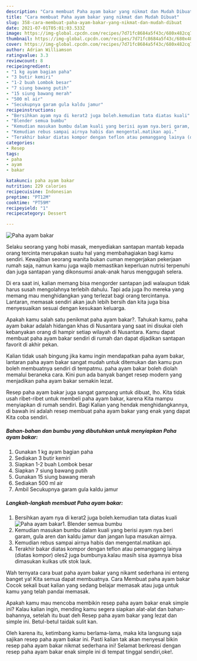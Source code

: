 ```yaml
---
description: "Cara membuat Paha ayam bakar yang nikmat dan Mudah Dibuat"
title: "Cara membuat Paha ayam bakar yang nikmat dan Mudah Dibuat"
slug: 358-cara-membuat-paha-ayam-bakar-yang-nikmat-dan-mudah-dibuat
date: 2021-07-01T05:01:03.533Z
image: https://img-global.cpcdn.com/recipes/7d71fc8684a5f43c/680x482cq70/paha-ayam-bakar-foto-resep-utama.jpg
thumbnail: https://img-global.cpcdn.com/recipes/7d71fc8684a5f43c/680x482cq70/paha-ayam-bakar-foto-resep-utama.jpg
cover: https://img-global.cpcdn.com/recipes/7d71fc8684a5f43c/680x482cq70/paha-ayam-bakar-foto-resep-utama.jpg
author: Adrian Williamson
ratingvalue: 3.3
reviewcount: 8
recipeingredient:
- "1 kg ayam bagian paha"
- "3 butir kemiri"
- "1-2 buah Lombok besar"
- "7 siung bawang putih"
- "15 siung bawang merah"
- "500 ml air"
- "Secukupnya garam gula kaldu jamur"
recipeinstructions:
- "Bersihkan ayam nya di kerat2 juga boleh.kemudian tata diatas kuali"
- "Blender semua bumbu"
- "Kemudian masukan bumbu dalam kuali yang berisi ayam nya.beri garam, gula aren dan kaldu jamur dan jangan lupa masukan airnya."
- "Kemudian rebus sampai airnya habis dan mengental.matikan api."
- "Terakhir bakar diatas kompor dengan teflon atau pemanggang lainya (diatas kompor) oles2 juga bumbunya.kalau masih sisa ayamnya bisa dimasukan kulkas utk stok lauk."
categories:
- Resep
tags:
- paha
- ayam
- bakar

katakunci: paha ayam bakar 
nutrition: 229 calories
recipecuisine: Indonesian
preptime: "PT12M"
cooktime: "PT59M"
recipeyield: "1"
recipecategory: Dessert

---
```



![Paha ayam bakar](https://img-global.cpcdn.com/recipes/7d71fc8684a5f43c/680x482cq70/paha-ayam-bakar-foto-resep-utama.jpg)

Selaku seorang yang hobi masak, menyediakan santapan mantab kepada orang tercinta merupakan suatu hal yang membahagiakan bagi kamu sendiri. Kewajiban seorang  wanita bukan cuman mengerjakan pekerjaan rumah saja, namun kamu juga wajib memastikan keperluan nutrisi terpenuhi dan juga santapan yang dikonsumsi anak-anak harus menggugah selera.

Di era  saat ini, kalian memang bisa mengorder santapan jadi walaupun tidak harus susah mengolahnya terlebih dahulu. Tapi ada juga lho mereka yang memang mau menghidangkan yang terlezat bagi orang tercintanya. Lantaran, memasak sendiri akan jauh lebih bersih dan kita juga bisa menyesuaikan sesuai dengan kesukaan keluarga. 



Apakah kamu salah satu penikmat paha ayam bakar?. Tahukah kamu, paha ayam bakar adalah hidangan khas di Nusantara yang saat ini disukai oleh kebanyakan orang di hampir setiap wilayah di Nusantara. Kamu dapat membuat paha ayam bakar sendiri di rumah dan dapat dijadikan santapan favorit di akhir pekan.

Kalian tidak usah bingung jika kamu ingin mendapatkan paha ayam bakar, lantaran paha ayam bakar sangat mudah untuk ditemukan dan kamu pun boleh membuatnya sendiri di tempatmu. paha ayam bakar boleh diolah memalui beraneka cara. Kini pun ada banyak banget resep modern yang menjadikan paha ayam bakar semakin lezat.

Resep paha ayam bakar juga sangat gampang untuk dibuat, lho. Kita tidak usah ribet-ribet untuk membeli paha ayam bakar, karena Kita mampu menyiapkan di rumah sendiri. Bagi Kalian yang hendak menghidangkannya, di bawah ini adalah resep membuat paha ayam bakar yang enak yang dapat Kita coba sendiri.

<!--inarticleads1-->

##### Bahan-bahan dan bumbu yang dibutuhkan untuk menyiapkan Paha ayam bakar:

1. Gunakan 1 kg ayam bagian paha
1. Sediakan 3 butir kemiri
1. Siapkan 1-2 buah Lombok besar
1. Siapkan 7 siung bawang putih
1. Gunakan 15 siung bawang merah
1. Sediakan 500 ml air
1. Ambil Secukupnya garam gula kaldu jamur




<!--inarticleads2-->

##### Langkah-langkah membuat Paha ayam bakar:

1. Bersihkan ayam nya di kerat2 juga boleh.kemudian tata diatas kuali
<img src="https://img-global.cpcdn.com/steps/d0de412ec3c97557/160x128cq70/paha-ayam-bakar-langkah-memasak-1-foto.jpg" alt="Paha ayam bakar">1. Blender semua bumbu
1. Kemudian masukan bumbu dalam kuali yang berisi ayam nya.beri garam, gula aren dan kaldu jamur dan jangan lupa masukan airnya.
1. Kemudian rebus sampai airnya habis dan mengental.matikan api.
1. Terakhir bakar diatas kompor dengan teflon atau pemanggang lainya (diatas kompor) oles2 juga bumbunya.kalau masih sisa ayamnya bisa dimasukan kulkas utk stok lauk.




Wah ternyata cara buat paha ayam bakar yang nikamt sederhana ini enteng banget ya! Kita semua dapat membuatnya. Cara Membuat paha ayam bakar Cocok sekali buat kalian yang sedang belajar memasak atau juga untuk kamu yang telah pandai memasak.

Apakah kamu mau mencoba membikin resep paha ayam bakar enak simple ini? Kalau kalian ingin, mending kamu segera siapkan alat-alat dan bahan-bahannya, setelah itu buat deh Resep paha ayam bakar yang lezat dan simple ini. Betul-betul taidak sulit kan. 

Oleh karena itu, ketimbang kamu berlama-lama, maka kita langsung saja sajikan resep paha ayam bakar ini. Pasti kalian tak akan menyesal bikin resep paha ayam bakar nikmat sederhana ini! Selamat berkreasi dengan resep paha ayam bakar enak simple ini di tempat tinggal sendiri,oke!.

